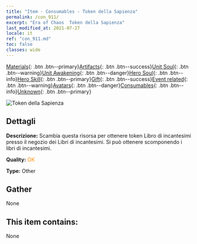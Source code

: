 ```yaml
---
title: "Item - Consumables - Token della Sapienza"
permalink: /con_911/
excerpt: "Era of Chaos  Token della Sapienza"
last_modified_at: 2021-07-27
locale: it
ref: "con_911.md"
toc: false
classes: wide
---
```

 [Materials](/ItemsIT/){: .btn .btn--primary}[Artifacts](/ItemsIT/Artifacts/){: .btn .btn--success}[Unit Soul](/ItemsIT/UnitSoul/){: .btn .btn--warning}[Unit Awakening](/ItemsIT/UnitAwakening/){: .btn .btn--danger}[Hero Soul](/ItemsIT/HeroSoul/){: .btn .btn--info}[Hero Skill](/ItemsIT/HeroSkill/){: .btn .btn--primary}[Gift](/ItemsIT/Gift/){: .btn .btn--success}[Event related](/ItemsIT/Events/){: .btn .btn--warning}[Avatars](/ItemsIT/Avatars/){: .btn .btn--danger}[Consumables](/ItemsIT/Consumables/){: .btn .btn--info}[Unknown](/ItemsIT/Unknown/){: .btn .btn--primary}

 ![Token della Sapienza](/images/t/i_40004.png)

## Dettagli
 **Descrizione:** Scambia questa risorsa per ottenere token Libro di incantesimi presso il negozio dei Libri di incantesimi. Si può ottenere scomponendo i libri di incantesimi.

 **Quality:** <span style="color: #FF8C00">OK</span>

 **Type:** Other

## Gather

  None

## This item contains:

  None

